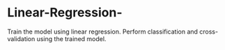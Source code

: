 # Linear-Regression-
Train the model using linear regression. Perform classification and cross-validation using the trained model.
